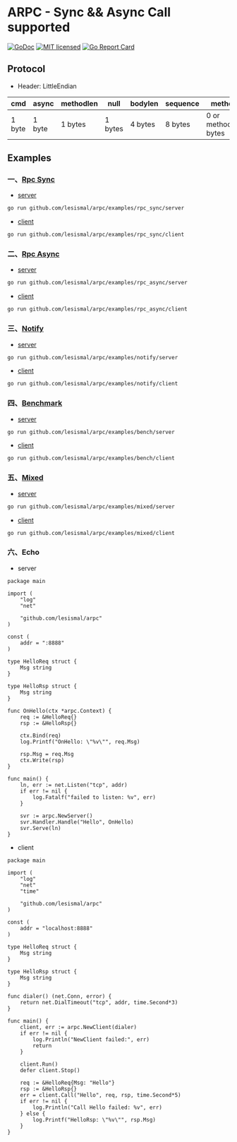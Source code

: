 # ARPC - Sync && Async Call supported

[![GoDoc][1]][2] [![MIT licensed][3]][4] [![Go Report Card][5]][6]

[1]: https://godoc.org/github.com/lesismal/arpc?status.svg
[2]: https://godoc.org/github.com/lesismal/arpc
[3]: https://img.shields.io/badge/license-MIT-blue.svg
[4]: LICENSE
[5]: https://goreportcard.com/badge/github.com/lesismal/arpc
[6]: https://goreportcard.com/report/github.com/lesismal/arpc

## Protocol

- Header: LittleEndian

|  cmd   | async  | methodlen |  null   | bodylen | sequence |       method         | body |
| -----  |  ----  |   ----    |   ----  |  ----   |   ----   |        ----          | ---- |
| 1 byte | 1 byte |  1 bytes  | 1 bytes | 4 bytes |  8 bytes | 0 or methodlen bytes | ...  |






## Examples


### 一、[Rpc Sync](https://github.com/lesismal/arpc/tree/master/examples/rpc_sync)

- [server](https://github.com/lesismal/arpc/blob/master/examples/rpc_sync/server/server.go)

```sh
go run github.com/lesismal/arpc/examples/rpc_sync/server
```

- [client](https://github.com/lesismal/arpc/blob/master/examples/rpc_sync/client/client.go)

```sh
go run github.com/lesismal/arpc/examples/rpc_sync/client
```


### 二、[Rpc Async](https://github.com/lesismal/arpc/tree/master/examples/rpc_async)

- [server](https://github.com/lesismal/arpc/blob/master/examples/rpc_async/server/server.go)

```sh
go run github.com/lesismal/arpc/examples/rpc_async/server
```

- [client](https://github.com/lesismal/arpc/blob/master/examples/rpc_async/client/client.go)

```sh
go run github.com/lesismal/arpc/examples/rpc_async/client
```


### 三、[Notify](https://github.com/lesismal/arpc/tree/master/examples/notify)

- [server](https://github.com/lesismal/arpc/blob/master/examples/notify/server/server.go)

```sh
go run github.com/lesismal/arpc/examples/notify/server
```

- [client](https://github.com/lesismal/arpc/blob/master/examples/notify/client/client.go)

```sh
go run github.com/lesismal/arpc/examples/notify/client
```


### 四、[Benchmark](https://github.com/lesismal/arpc/tree/master/examples/bench)

- [server](https://github.com/lesismal/arpc/blob/master/examples/bench/server/server.go)

```sh
go run github.com/lesismal/arpc/examples/bench/server
```

- [client](https://github.com/lesismal/arpc/blob/master/examples/bench/client/client.go)

```sh
go run github.com/lesismal/arpc/examples/bench/client
```


### 五、[Mixed](https://github.com/lesismal/arpc/tree/master/examples/mixed)

- [server](https://github.com/lesismal/arpc/blob/master/examples/mixed/server/server.go)

```sh
go run github.com/lesismal/arpc/examples/mixed/server
```

- [client](https://github.com/lesismal/arpc/blob/master/examples/mixed/client/client.go)

```sh
go run github.com/lesismal/arpc/examples/mixed/client
```


### 六、Echo
- server

```golang
package main

import (
	"log"
	"net"

	"github.com/lesismal/arpc"
)

const (
	addr = ":8888"
)

type HelloReq struct {
	Msg string
}

type HelloRsp struct {
	Msg string
}

func OnHello(ctx *arpc.Context) {
	req := &HelloReq{}
	rsp := &HelloRsp{}

	ctx.Bind(req)
	log.Printf("OnHello: \"%v\"", req.Msg)

	rsp.Msg = req.Msg
	ctx.Write(rsp)
}

func main() {
	ln, err := net.Listen("tcp", addr)
	if err != nil {
		log.Fatalf("failed to listen: %v", err)
	}

	svr := arpc.NewServer()
	svr.Handler.Handle("Hello", OnHello)
	svr.Serve(ln)
}
```

- client

```golang
package main

import (
	"log"
	"net"
	"time"

	"github.com/lesismal/arpc"
)

const (
	addr = "localhost:8888"
)

type HelloReq struct {
	Msg string
}

type HelloRsp struct {
	Msg string
}

func dialer() (net.Conn, error) {
	return net.DialTimeout("tcp", addr, time.Second*3)
}

func main() {
	client, err := arpc.NewClient(dialer)
	if err != nil {
		log.Println("NewClient failed:", err)
		return
	}

	client.Run()
	defer client.Stop()

	req := &HelloReq{Msg: "Hello"}
	rsp := &HelloRsp{}
	err = client.Call("Hello", req, rsp, time.Second*5)
	if err != nil {
		log.Println("Call Hello failed: %v", err)
	} else {
		log.Printf("HelloRsp: \"%v\"", rsp.Msg)
	}
}
```
